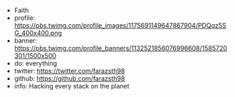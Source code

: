 - Faith
- profile: https://pbs.twimg.com/profile_images/1175691149647867904/PDQqz5SG_400x400.png
- banner: https://pbs.twimg.com/profile_banners/1132521856076996608/1585720301/1500x500
- do: everything
- twitter: https://twitter.com/farazsth98
- github: https://github.com/farazsth98
- info: Hacking every stack on the planet
